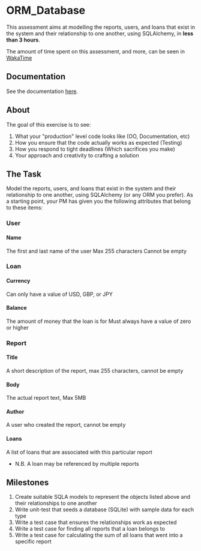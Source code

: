 # ORM_Database
This assessment aims at modelling the reports, users, and loans that exist in the system and their relationship to one another, using SQLAlchemy, in __less than 3 hours__.

The amount of time spent on this assessment, and more, can be seen in [WakaTime](https://wakatime.com/@87c944a3-0f51-4430-a9b3-a0166c995bb5/projects/bqfmzrummg?start=2017-07-20&end=2017-07-26)

## Documentation
See the documentation [here](docs/index.md).

## About
The goal of this exercise is to see:
1. What your "production" level code looks like (OO, Documentation, etc)
2. How you ensure that the code actually works as expected (Testing)
3. How you respond to tight deadlines (Which sacrifices you make)
4. Your approach and creativity to crafting a solution

## The Task
Model the reports, users, and loans that exist in the system and their relationship to one another, using SQLAlchemy (or any
ORM you prefer). As a starting point, your PM has given you the following attributes that belong to these items:

### User
#### Name
The first and last name of the user
Max 255 characters
Cannot be empty

### Loan
#### Currency
Can only have a value of USD, GBP, or JPY
#### Balance
The amount of money that the loan is for
Must always have a value of zero or higher


### Report
#### Title
A short description of the report, max 255 characters, cannot be empty
#### Body
The actual report text, Max 5MB
#### Author
A user who created the report, cannot be empty
#### Loans
A list of loans that are associated with this particular report
- N.B. A loan may be referenced by multiple reports

## Milestones
1. Create suitable SQLA models to represent the objects listed above and their relationships to one another
2. Write unit-test that seeds a database (SQLite) with sample data for each type
3. Write a test case that ensures the relationships work as expected
4. Write a test case for finding all reports that a loan belongs to
5. Write a test case for calculating the sum of all loans that went into a specific report

